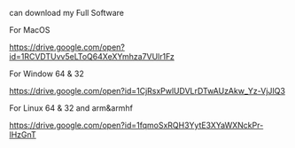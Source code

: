 

can download my Full Software

For MacOS

https://drive.google.com/open?id=1RCVDTUvv5eLToQ64XeXYmhza7VUlr1Fz

For Window 64 & 32

https://drive.google.com/open?id=1CjRsxPwlUDVLrDTwAUzAkw_Yz-VjJIQ3

For Linux 64 & 32  and arm&armhf

https://drive.google.com/open?id=1fqmoSxRQH3YytE3XYaWXNckPr-lHzGnT


